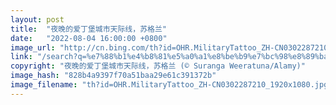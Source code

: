 ```yaml
---
layout: post
title:  "夜晚的爱丁堡城市天际线，苏格兰"
date:   "2022-08-04 16:00:00 +0800"
image_url: "http://cn.bing.com/th?id=OHR.MilitaryTattoo_ZH-CN0302287210_1920x1080.jpg&rf=LaDigue_1920x1080.jpg&pid=hp"
link: "/search?q=%e7%88%b1%e4%b8%81%e5%a0%a1%e8%be%b9%e7%bc%98%e8%89%ba%e6%9c%af%e8%8a%82&form=hpcapt&mkt=zh-cn"
copyright: "夜晚的爱丁堡城市天际线，苏格兰 (© Suranga Weeratuna/Alamy)"
image_hash: "828b4a9397f70a51baa29e61c391372b"
image_filename: "th?id=OHR.MilitaryTattoo_ZH-CN0302287210_1920x1080.jpg&rf=LaDigue_1920x1080.jpg&pid=hp"
---
```

